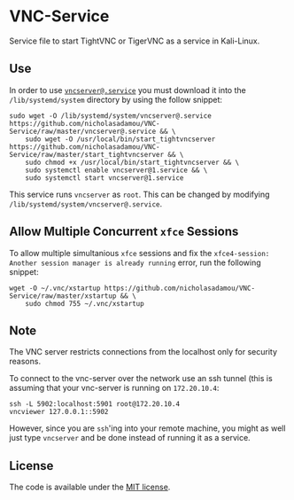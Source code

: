 # VNC-Service

Service file to start TightVNC or TigerVNC as a service in Kali-Linux.

## Use

In order to use [`vncserver@.service`](vncserver@service) you must download it into the `/lib/systemd/system` directory by using the follow snippet:

```
sudo wget -O /lib/systemd/system/vncserver@.service https://github.com/nicholasadamou/VNC-Service/raw/master/vncserver@.service && \
    sudo wget -O /usr/local/bin/start_tightvncserver https://github.com/nicholasadamou/VNC-Service/raw/master/start_tightvncserver && \
    sudo chmod +x /usr/local/bin/start_tightvncserver && \
    sudo systemctl enable vncserver@1.service && \
    sudo systemctl start vncserver@1.service
```

This service runs `vncserver` as `root`. This can be changed by modifying `/lib/systemd/system/vncserver@.service`.

## Allow Multiple Concurrent `xfce` Sessions

To allow multiple simultanious `xfce` sessions and fix the `xfce4-session: Another session manager is already running` error, run the following snippet:

```
wget -O ~/.vnc/xstartup https://github.com/nicholasadamou/VNC-Service/raw/master/xstartup && \
    sudo chmod 755 ~/.vnc/xstartup
```

## Note

The VNC server restricts connections from the localhost only for security reasons.

To connect to the vnc-server over the network use an ssh tunnel (this is assuming that your vnc-server is running on `172.20.10.4`: 

```
ssh -L 5902:localhost:5901 root@172.20.10.4
vncviewer 127.0.0.1::5902
```

However, since you are `ssh`'ing into your remote machine, you might as well just type `vncserver` and be done instead of running it as a service.

## License

The code is available under the [MIT license](LICENSE.txt).